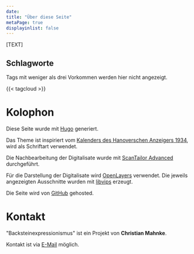 ```yaml
---
date:
title: "Über diese Seite"
metaPage: true
displayinlist: false
---
```


[TEXT]

## Schlagworte

Tags mit weniger als drei Vorkommen werden hier nicht angezeigt.

{{< tagcloud >}}

# Kolophon

Diese Seite wurde mit [Hugo](https://gohugo.io/) generiert.

Das Theme ist inspiriert vom [Kalenders des Hanoverschen Anzeigers 1934](/post/logo), []() wird als Schriftart verwendet.

Die Nachbearbeitung der Digitalisate wurde mit [ScanTailor Advanced](https://github.com/4lex4/scantailor-advanced) durchgeführt.

Für die Darstellung der Digitalisate wird [OpenLayers](https://openlayers.org/) verwendet. Die jeweils angezeigten Ausschnitte wurden mit [libvips](https://libvips.github.io/libvips/) erzeugt.

Die Seite wird von [GitHub](https://github.com/) gehosted.

# Kontakt

"<span class="expressionism-font">Backsteinexpressionismus</span>" ist ein Projekt von **Christian Mahnke**.

Kontakt ist via [E-Mail](mailto:Backsteinexpressionismus@projektemacher.org) möglich.

